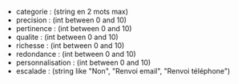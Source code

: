 - categorie : (string en 2 mots max)
- precision : (int between 0 and 10)
- pertinence : (int between 0 and 10)
- qualite : (int between 0 and 10)
- richesse : (int between 0 and 10)
- redondance : (int between 0 and 10)
- personnalisation : (int between 0 and 10)
- escalade : (string like "Non",  "Renvoi email",  "Renvoi téléphone")